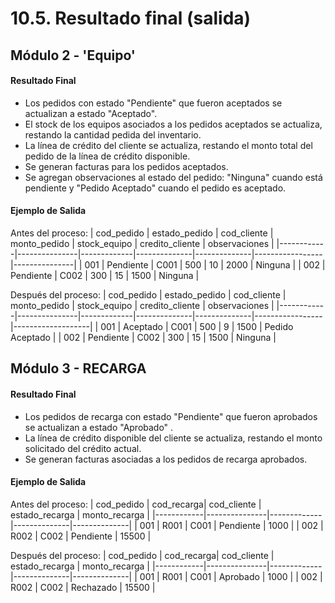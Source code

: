 # 10.5. Resultado final (salida)

## Módulo 2 - 'Equipo'
#### Resultado Final
- Los pedidos con estado "Pendiente" que fueron aceptados se actualizan a estado "Aceptado".
- El stock de los equipos asociados a los pedidos aceptados se actualiza, restando la cantidad pedida del inventario.
- La línea de crédito del cliente se actualiza, restando el monto total del pedido de la línea de crédito disponible.
- Se generan facturas para los pedidos aceptados.
- Se agregan observaciones al estado del pedido: "Ninguna" cuando está pendiente y "Pedido Aceptado" cuando el pedido es aceptado.

#### Ejemplo de Salida
Antes del proceso:
| cod_pedido | estado_pedido | cod_cliente | monto_pedido | stock_equipo | credito_cliente | observaciones |
|------------|---------------|-------------|--------------|--------------|-----------------|---------------|
| 001        | Pendiente     | C001        | 500          | 10           | 2000            | Ninguna       |
| 002        | Pendiente     | C002        | 300          | 15           | 1500            | Ninguna       |

Después del proceso:
| cod_pedido | estado_pedido | cod_cliente | monto_pedido | stock_equipo | credito_cliente | observaciones     |
|------------|---------------|-------------|--------------|--------------|-----------------|-------------------|
| 001        | Aceptado      | C001        | 500          | 9            | 1500            | Pedido Aceptado   |
| 002        | Pendiente     | C002        | 300          | 15           | 1500            | Ninguna           |

## Módulo 3 - RECARGA

#### Resultado Final
- Los pedidos de recarga con estado "Pendiente" que fueron aprobados se actualizan a estado "Aprobado" .
- La línea de crédito disponible del cliente se actualiza, restando el monto solicitado del crédito actual.
- Se generan facturas asociadas a los pedidos de recarga aprobados.


#### Ejemplo de Salida
Antes del proceso:
| cod_pedido | cod_recarga| cod_cliente | estado_recarga | monto_recarga | 
|------------|---------------|-------------|--------------|--------------|
| 001        | R001     | C001        |   Pendiente        | 1000           | 
| 002        | R002     | C002        | Pendiente          | 15500            | 

Después del proceso:
| cod_pedido | cod_recarga| cod_cliente | estado_recarga | monto_recarga | 
|------------|---------------|-------------|--------------|--------------|
| 001        | R001     | C001        |   Aprobado       | 1000           | 
| 002        | R002     | C002        | Rechazado          | 15500            | 

